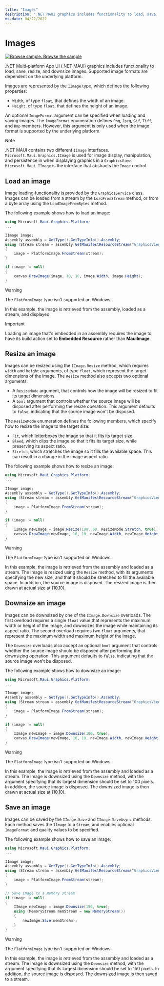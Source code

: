```yaml
---
title: "Images"
description: ".NET MAUI graphics includes functionality to load, save, resize, and downsize images."
ms.date: 04/22/2022
---
```


# Images

[![Browse sample.](~/media/code-sample.png) Browse the sample](/samples/dotnet/maui-samples/userinterface-graphicsview)

.NET Multi-platform App UI (.NET MAUI) graphics includes functionality to load, save, resize, and downsize images. Supported image formats are dependent on the underlying platform.

Images are represented by the `IImage` type, which defines the following properties:

- `Width`, of type `float`, that defines the width of an image.
- `Height`, of type `float`, that defines the height of an image.

An optional `ImageFormat` argument can be specified when loading and saving images. The `ImageFormat` enumeration defines `Png`, `Jpeg`, `Gif`, `Tiff`, and `Bmp` members. However, this argument is only used when the image format is supported by the underlying platform.

> [!NOTE]
> .NET MAUI contains two different `IImage` interfaces. `Microsoft.Maui.Graphics.IImage` is used for image display, manipulation, and persistence in when displaying graphics in a `GraphicsView`. `Microsoft.Maui.IImage` is the interface that abstracts the `Image` control.

## Load an image

Image loading functionality is provided by the `GraphicsService` class. Images can be loaded from a stream by the `LoadFromStream` method, or from a byte array using the `LoadImageFromBytes` method.

The following example shows how to load an image:

```csharp
using Microsoft.Maui.Graphics.Platform;
...

IImage image;
Assembly assembly = GetType().GetTypeInfo().Assembly;
using (Stream stream = assembly.GetManifestResourceStream("GraphicsViewDemos.Resources.Images.dotnet_bot.png"))
{
    image = PlatformImage.FromStream(stream);
}

if (image != null)
{
    canvas.DrawImage(image, 10, 10, image.Width, image.Height);
}
```

> [!WARNING]
> The `PlatformImage` type isn't supported on Windows.

In this example, the image is retrieved from the assembly, loaded as a stream, and displayed.

> [!IMPORTANT]
> Loading an image that's embedded in an assembly requires the image to have its build action set to **Embedded Resource** rather than **MauiImage**.

## Resize an image

Images can be resized using the `IImage.Resize` method, which requires `width` and `height` arguments, of type `float`, which represent the target dimensions of the image. The `Resize` method also accepts two optional arguments:

- A `ResizeMode` argument, that controls how the image will be resized to fit its target dimensions.
- A `bool` argument that controls whether the source image will be disposed after performing the resize operation. This argument defaults to `false`, indicating that the source image won't be disposed.

The `ResizeMode` enumeration defines the following members, which specify how to resize the image to the target size:

- `Fit`, which letterboxes the image so that it fits its target size.
- `Bleed`, which clips the image so that it fits its target size, while preserving its aspect ratio.
- `Stretch`, which stretches the image so it fills the available space. This can result in a change in the image aspect ratio.

The following example shows how to resize an image:

```csharp
using Microsoft.Maui.Graphics.Platform;
...

IImage image;
Assembly assembly = GetType().GetTypeInfo().Assembly;
using (Stream stream = assembly.GetManifestResourceStream("GraphicsViewDemos.Resources.Images.dotnet_bot.png"))
{
    image = PlatformImage.FromStream(stream);
}

if (image != null)
{
    IImage newImage = image.Resize(100, 60, ResizeMode.Stretch, true);
    canvas.DrawImage(newImage, 10, 10, newImage.Width, newImage.Height);
}
```

> [!WARNING]
> The `PlatformImage` type isn't supported on Windows.

In this example, the image is retrieved from the assembly and loaded as a stream. The image is resized using the `Resize` method, with its arguments specifying the new size, and that it should be stretched to fill the available space. In addition, the source image is disposed. The resized image is then drawn at actual size at (10,10).

## Downsize an image

Images can be downsized by one of the `IImage.Downsize` overloads. The first overload requires a single `float` value that represents the maximum width or height of the image, and downsizes the image while maintaining its aspect ratio. The second overload requires two `float` arguments, that represent the maximum width and maximum height of the image.

The `Downsize` overloads also accept an optional `bool` argument that controls whether the source image should be disposed after performing the downsizing operation. This argument defaults to `false`, indicating that the source image won't be disposed.

The following example shows how to downsize an image:

```csharp
using Microsoft.Maui.Graphics.Platform;
...

IImage image;
Assembly assembly = GetType().GetTypeInfo().Assembly;
using (Stream stream = assembly.GetManifestResourceStream("GraphicsViewDemos.Resources.Images.dotnet_bot.png"))
{
    image = PlatformImage.FromStream(stream);
}

if (image != null)
{
    IImage newImage = image.Downsize(100, true);
    canvas.DrawImage(newImage, 10, 10, newImage.Width, newImage.Height);
}
```

> [!WARNING]
> The `PlatformImage` type isn't supported on Windows.

In this example, the image is retrieved from the assembly and loaded as a stream. The image is downsized using the `Downsize` method, with the argument specifying that its largest dimension should be set to 100 pixels. In addition, the source image is disposed. The downsized image is then drawn at actual size at (10,10).

## Save an image

Images can be saved by the `IImage.Save` and `IImage.SaveAsync` methods. Each method saves the `IImage` to a `Stream`, and enables optional `ImageFormat` and quality values to be specified.

The following example shows how to save an image:

```csharp
using Microsoft.Maui.Graphics.Platform;
...

IImage image;
Assembly assembly = GetType().GetTypeInfo().Assembly;
using (Stream stream = assembly.GetManifestResourceStream("GraphicsViewDemos.Resources.Images.dotnet_bot.png"))
{
    image = PlatformImage.FromStream(stream);
}

// Save image to a memory stream
if (image != null)
{
    IImage newImage = image.Downsize(150, true);
    using (MemoryStream memStream = new MemoryStream())
    {
        newImage.Save(memStream);
    }
}
```

> [!WARNING]
> The `PlatformImage` type isn't supported on Windows.

In this example, the image is retrieved from the assembly and loaded as a stream. The image is downsized using the `Downsize` method, with the argument specifying that its largest dimension should be set to 150 pixels. In addition, the source image is disposed. The downsized image is then saved to a stream.
